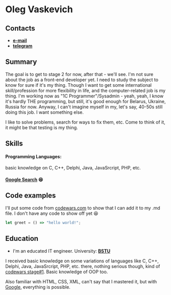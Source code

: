 # **Oleg Vaskevich**


## **Contacts**
  - [**e-mail**](mailto:oleg_vas08@mail.ru)
  - [**telegram**](https://t.me/l_vasilich_l)


## **Summary**
The goal is to get to stage 2 for now, after that - we'll see. I'm not sure about the job as a front-end developer yet. I need to study the subject to know for sure if it's my thing. Though I want to get some international skill/profession for more flexibility in life, and the computer-related job is my thing. I'm working now as "1C Programmer"/Sysadmin - yeah, yeah, I know it's hardly THE programming, but still, it's good enough for Belarus, Ukraine, Russia for now. Anyway, I can't imagine myself in my, let's say, 40-50s still doing this job. I want something else. 

I like to solve problems, search for ways to fix them, etc. Come to think of it, it might be that testing is my thing. 


## **Skills**
#### **Programming Languages:** 
basic knowledge on C, C++, Delphi, Java, JavaSrcript, PHP, etc.
#### [**Google Search**](https://www.google.com/) 😆

## **Code examples**

I'll put some code from [codewars.com](https://www.codewars.com/) to show that I can add it to my .md file. I don't have any code to show off yet 😆 
```javascript
let greet = () => "hello world!";
```

## **Education**
- I'm an educated IT engineer. University: [**BSTU**](https://www.bstu.by/)

I received basic knowledge on some variations of languages like C, C++, Delphi, Java, JavaSrcript, PHP, etc. there, nothing serious though, kind of [codewars stage#1](https://github.com/rolling-scopes-school/tasks/blob/master/tasks/codewars-stage-1.md#codewars-stage-1). Basic knowledge of OOP too.

Also familiar with HTML, CSS, XML, can't say that I mastered it, but with [Google](https://www.google.com/), everything is possible.